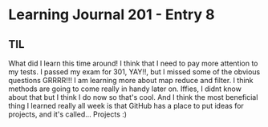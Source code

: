# Learning Journal 201 - Entry 8

## TIL

What did I learn this time around! I think that I need to pay more attention to my tests. I passed my exam for 301, YAY!!, but I missed some of the obvious questions GRRRR!!!
I am learning more about map reduce and filter. I think methods are going to come really in handy later on.
Iffies, I didnt know about that but I think I do now so that's cool.
And I think the most beneficial thing I learned really all week is that GitHub has a place to put ideas for projects, and it's called... Projects :)
